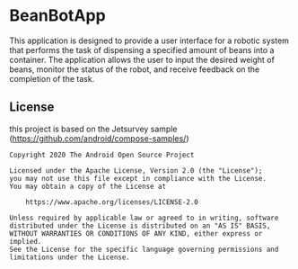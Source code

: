 
# BeanBotApp
This application is designed to provide a user interface for a robotic system that performs the task of dispensing a specified amount of beans into a container. The application allows the user to input the desired weight of beans, monitor the status of the robot, and receive feedback on the completion of the task.

## License
this project is based on the Jetsurvey sample
(https://github.com/android/compose-samples/) 

```
Copyright 2020 The Android Open Source Project

Licensed under the Apache License, Version 2.0 (the "License");
you may not use this file except in compliance with the License.
You may obtain a copy of the License at

    https://www.apache.org/licenses/LICENSE-2.0

Unless required by applicable law or agreed to in writing, software
distributed under the License is distributed on an "AS IS" BASIS,
WITHOUT WARRANTIES OR CONDITIONS OF ANY KIND, either express or implied.
See the License for the specific language governing permissions and
limitations under the License.
```
